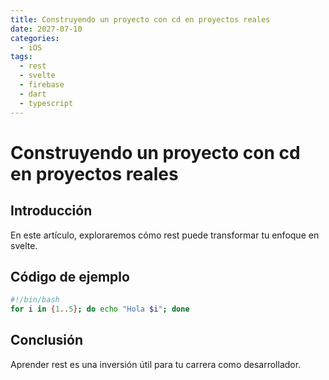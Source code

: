 ```yaml
---
title: Construyendo un proyecto con cd en proyectos reales
date: 2027-07-10
categories:
  - iOS
tags:
  - rest
  - svelte
  - firebase
  - dart
  - typescript
---
```


# Construyendo un proyecto con cd en proyectos reales

## Introducción

En este artículo, exploraremos cómo rest puede transformar tu enfoque en svelte.

## Código de ejemplo

```bash
#!/bin/bash
for i in {1..5}; do echo "Hola $i"; done
```

## Conclusión

Aprender rest es una inversión útil para tu carrera como desarrollador.